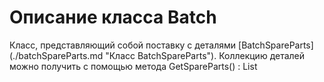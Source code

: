 # Описание класса Batch
<p>Класс, представляющий собой поставку с деталями [BatchSpareParts](./batchSpareParts.md "Класс BatchSpareParts"). Коллекцию деталей можно получить с помощью метода GetSpareParts() : List<BatchSpareParts></p>
